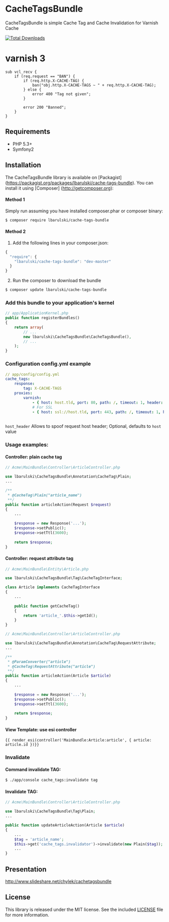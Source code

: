 # CacheTagsBundle

CacheTagsBundle is simple Cache Tag and Cache Invalidation for Varnish Cache

[![Total Downloads](https://poser.pugx.org/lbarulski/cache-tags-bundle/downloads.png)](https://packagist.org/packages/lbarulski/cache-tags-bundle)

# varnish 3
```
sub vcl_recv {
    if (req.request == "BAN") {
        if (req.http.X-CACHE-TAG) {
            ban("obj.http.X-CACHE-TAGS ~ " + req.http.X-CACHE-TAG);
        } else {
            error 400 "Tag not given";
        }

        error 200 "Banned";
    }
}
```

## Requirements

* PHP 5.3+
* Symfony2

Installation
------------

The CacheTagsBundle library is available on [Packagist] (https://packagist.org/packages/lbarulski/cache-tags-bundle). You can install it using [Composer] (http://getcomposer.org):

#### Method 1

Simply run assuming you have installed composer.phar or composer binary:

```bash
$ composer require lbarulski/cache-tags-bundle
```

#### Method 2

1. Add the following lines in your composer.json:

```js
{
  "require": {
    "lbarulski/cache-tags-bundle": "dev-master"
  }
}
```

2. Run the composer to download the bundle

```bash
$ composer update lbarulski/cache-tags-bundle
```

### Add this bundle to your application's kernel

```php
// app/ApplicationKernel.php
public function registerBundles()
{
    return array(
        // ...
        new lbarulski\CacheTagsBundle\CacheTagsBundle(),
        // ...
    );
}
```

### Configuration config.yml example

```yaml
// app/config/config.yml
cache_tags:
    response:
        tag: X-CACHE-TAGS
    proxies:
        varnish:
            - { host: host.tld, port: 80, path: /, timeout: 1, header: X-CACHE-TAG, host_header: my.site.com }
            # For SSL 
            - { host: ssl://host.tld, port: 443, path: /, timeout: 1, header: X-CACHE-TAG, host_header: my.site.com, ssl_verify_peer: true }
            
```

`host_header` Allows to spoof request host header; Optional, defaults to `host` value

### Usage examples:

#### Controller: plain cache tag

```php
// Acme\MainBundle\Controller\ArticleController.php

use lbarulski\CacheTagsBundle\Annotation\CacheTag\Plain;
...

/**
 * @CacheTag\Plain("article_name")
 **/
public function articleAction(Request $request)
{
    ...
    
    $response = new Response('...');
    $response->setPublic();
    $response->setTtl(3600);
    
    return $response;
}
```

#### Controller: request attribute tag

```php
// Acme\MainBundle\Entity\Article.php

use lbarulski\CacheTagsBundle\Tag\CacheTagInterface;

class Article implements CacheTagInterface
{
    ...
    
    public function getCacheTag()
	{
		return 'article_'.$this->getId();
	}
}
```

```php
// Acme\MainBundle\Controller\ArticleController.php

use lbarulski\CacheTagsBundle\Annotation\CacheTag\RequestAttribute;
...

/**
 * @ParamConverter("article")
 * @CacheTag\RequestAttribute("article")
 **/
public function articleAction(Article $article)
{
    ...
    
    $response = new Response('...');
    $response->setPublic();
    $response->setTtl(3600);
    
    return $response;
}
```

#### View Template: use esi controller

```twig
{{ render_esi(controller('MainBundle:Article:article', { article: article.id })}}
```

### Invalidate

#### Command invalidate TAG:

```bash
$ ./app/console cache_tags:invalidate tag
```

#### Invalidate TAG:

```php
// Acme\MainBundle\Controller\ArticleController.php

use lbarulski\CacheTagsBundle\Tag\Plain;
...

public function updateArticleAction(Article $article)
{
    ...
    $tag = 'article_name';
    $this->get('cache_tags.invalidator')->invalidate(new Plain($tag));
    ...
}
```

Presentation
------------

http://www.slideshare.net/chylek/cachetagsbundle

License
-------

This library is released under the MIT license. See the included
[LICENSE](LICENSE) file for more information.
